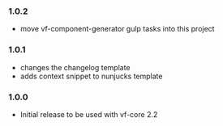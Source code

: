 ### 1.0.2

* move vf-component-generator gulp tasks into this project

### 1.0.1

- changes the changelog template
- adds context snippet to nunjucks template

### 1.0.0

* Initial release to be used with vf-core 2.2
